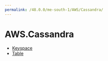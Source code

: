 ```yaml
---
permalink: /48.0.0/me-south-1/AWS/Cassandra/
---
```


# AWS.Cassandra



* [Keyspace](Keyspace.md)
* [Table](Table.md)